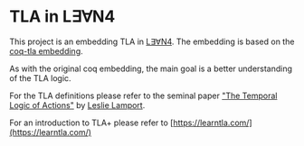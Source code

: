 # TLA in L∃∀N4

This project is an embedding TLA in [L∃∀N4](https://lean-lang.org/). The embedding is based on the [coq-tla embedding](https://github.com/tchajed/coq-tla).

As with the original coq embedding, the main goal is a better understanding of the TLA logic.

For the TLA definitions please refer to the seminal paper ["The Temporal
Logic of Actions"](https://dl.acm.org/doi/pdf/10.1145/177492.177726) by [Leslie Lamport](https://www.lamport.org/).

For an introduction to TLA+ please refer to [https://learntla.com/](https://learntla.com/)
